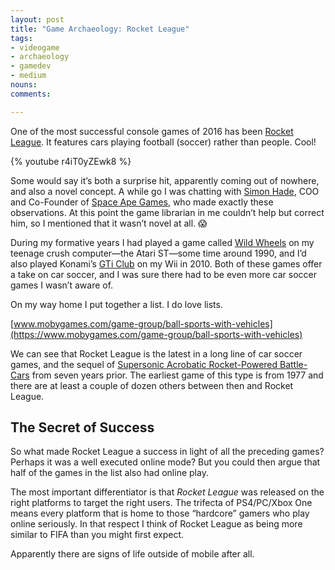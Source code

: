 ```yaml
---
layout: post
title: "Game Archaeology: Rocket League"
tags:
- videogame
- archaeology
- gamedev
- medium
nouns:
comments: 

---
```


One of the most successful console games of 2016 has been [Rocket League](http://www.rocketleaguegame.com/). It features cars playing football (soccer) rather than people. Cool!

{% youtube r4iT0yZEwk8 %}

Some would say it’s both a surprise hit, apparently coming out of nowhere, and also a novel concept. A while go I was chatting with [Simon Hade](http://www.spaceapegames.com/about/board-of-directors/), COO and Co-Founder of [Space Ape Games](http://www.spaceapegames.com/), who made exactly these observations. At this point the game librarian in me couldn’t help but correct him, so I mentioned that it wasn’t novel at all. 😱

During my formative years I had played a game called [Wild Wheels](http://www.mobygames.com/game/wild-wheels) on my teenage crush computer—the Atari ST—some time around 1990, and I’d also played Konami’s [GTi Club](https://en.wikipedia.org/wiki/GTI_Club) on my Wii in 2010. Both of these games offer a take on car soccer, and I was sure there had to be even more car soccer games I wasn’t aware of.

On my way home I put together a list. I do love lists.

[www.mobygames.com/game-group/ball-sports-with-vehicles](https://www.mobygames.com/game-group/ball-sports-with-vehicles)

We can see that Rocket League is the latest in a long line of car soccer games, and the sequel of [Supersonic Acrobatic Rocket-Powered Battle-Cars](https://en.wikipedia.org/wiki/Supersonic_Acrobatic_Rocket-Powered_Battle-Cars) from seven years prior. The earliest game of this type is from 1977 and there are at least a couple of dozen others between then and Rocket League.

The Secret of Success
---------------------

So what made Rocket League a success in light of all the preceding games? Perhaps it was a well executed online mode? But you could then argue that half of the games in the list also had online play.

The most important differentiator is that _Rocket League_ was released on the right platforms to target the right users. The trifecta of PS4/PC/Xbox One means every platform that is home to those “hardcore” gamers who play online seriously. In that respect I think of Rocket League as being more similar to FIFA than you might first expect.

Apparently there are signs of life outside of mobile after all.
